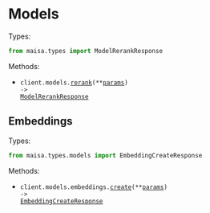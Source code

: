 # Models

Types:

```python
from maisa.types import ModelRerankResponse
```

Methods:

- <code title="post /v1/models/rerank">client.models.<a href="./src/maisa/resources/models/models.py">rerank</a>(\*\*<a href="src/maisa/types/model_rerank_params.py">params</a>) -> <a href="./src/maisa/types/model_rerank_response.py">ModelRerankResponse</a></code>

## Embeddings

Types:

```python
from maisa.types.models import EmbeddingCreateResponse
```

Methods:

- <code title="post /v1/models/embeddings">client.models.embeddings.<a href="./src/maisa/resources/models/embeddings.py">create</a>(\*\*<a href="src/maisa/types/models/embedding_create_params.py">params</a>) -> <a href="./src/maisa/types/models/embedding_create_response.py">EmbeddingCreateResponse</a></code>
